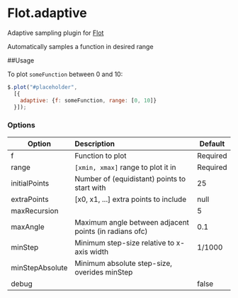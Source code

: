 Flot.adaptive
=============

Adaptive sampling plugin for [Flot](https://github.com/flot/flot)

Automatically samples a function in desired range

##Usage

To plot `someFunction` between 0 and 10:
```javascript
$.plot("#placeholder", 
  [{ 
    adaptive: {f: someFunction, range: [0, 10]}
  }]);
```

### Options

| Option          | Description| Default |
|-----------------|:-----------|---------|
| f               | Function to plot |  Required |
| range           | `[xmin, xmax]` range to plot it in  | Required |
| initialPoints   | Number of (equidistant) points to start with| 25 |
| extraPoints     | [x0, x1, ...] extra points to include | null |
| maxRecursion    | | 5 |
| maxAngle        | Maximum angle between adjacent points (in radians ofc) | 0.1 |
| minStep         | Minimum step-size relative to x-axis width | 1/1000 |
| minStepAbsolute | Minimum absolute step-size, overides minStep | |
| debug           | | false |


